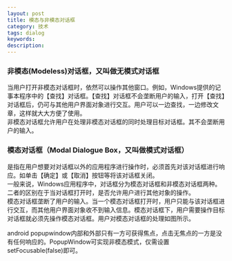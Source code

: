 ```yaml
---
layout: post
title: 模态与非模态对话框
category: 技术
tags: dialog
keywords:
description:
---
```


### 非模态(Modeless)对话框，又叫做无模式对话框
当用户打开非模态对话框时，依然可以操作其他窗口。例如，Windows提供的记事本程序中的【查找】对话框。【查找】对话框不会垄断用户的输入，打开【查找】对话框后，仍可与其他用户界面对象进行交互。用户可以一边查找，一边修改文章，这样就大大方便了使用。  
非模态对话框允许用户在处理非模态对话框的同时处理目标对话框。其不会垄断用户的输入。   
### 模态对话框（Modal Dialogue Box，又叫做模式对话框）
是指在用户想要对对话框以外的应用程序进行操作时，必须首先对该对话框进行响应。如单击【确定】或【取消】按钮等将该对话框关闭。  
一般来说，Windows应用程序中，对话框分为模态对话框和非模态对话框两种。二者的区别在于当对话框打开时，是否允许用户进行其他对象的操作。  
模态对话框垄断了用户的输入。当一个模态对话框打开时，用户只能与该对话框进行交互，而其他用户界面对象收不到输入信息。模态对话框下，用户需要操作目标对话框就必须先操作模态对话框。用户对模态对话框的处理如图所示。

android popupwindow内部和外部只有一方可获得焦点，点击无焦点的一方是没有任何响应的。PopupWindow可实现非模态模式，仅需设置setFocusable(false)即可。
